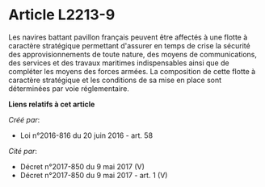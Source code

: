# Article L2213-9

Les navires battant pavillon français peuvent être affectés à une flotte à caractère stratégique permettant d'assurer en
temps de crise la sécurité des approvisionnements de toute nature, des moyens de communications, des services et des travaux
maritimes indispensables ainsi que de compléter les moyens des forces armées. La composition de cette flotte à caractère
stratégique et les conditions de sa mise en place sont déterminées par voie réglementaire.

**Liens relatifs à cet article**

_Créé par_:

  - Loi n°2016-816 du 20 juin 2016 - art. 58

_Cité par_:

  - Décret n°2017-850 du 9 mai 2017 (V)
  - Décret n°2017-850 du 9 mai 2017 - art. 1 (V)
